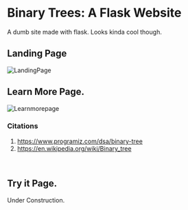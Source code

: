 <br>
<br>

# Binary Trees: A Flask Website
A dumb site made with flask. Looks kinda cool though.

## Landing Page
![LandingPage](https://user-images.githubusercontent.com/63923090/114937409-6645e000-9e5b-11eb-9e4f-40aed7a395f1.png)
<br>

## Learn More Page. 
![Learnmorepage](https://user-images.githubusercontent.com/63923090/114937943-174c7a80-9e5c-11eb-9538-b2778cf95b10.png)
<br>

### Citations
1. https://www.programiz.com/dsa/binary-tree
2. https://en.wikipedia.org/wiki/Binary_tree
<br>

## Try it Page.
Under Construction.
